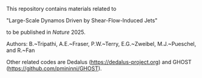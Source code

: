 This repository contains materials related to

"Large-Scale Dynamos Driven by Shear-Flow-Induced Jets"

to be published in _Nature_ 2025.

Authors: B.~Tripathi, A.E.~Fraser, P.W.~Terry, E.G.~Zweibel, M.J.~Pueschel, and R.~Fan

Other related codes are Dedalus (https://dedalus-project.org) and GHOST (https://github.com/pmininni/GHOST).
